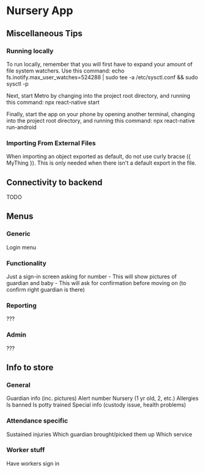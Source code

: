 # Nursery App

## Miscellaneous Tips

### Running locally
To run locally, remember that you will first have to expand your amount
of file system watchers.  Use this command:
echo fs.inotify.max_user_watches=524288 | sudo tee -a /etc/sysctl.conf && sudo sysctl -p

Next, start Metro by changing into the project root directory, and running this command:
npx react-native start

Finally, start the app on your phone by opening another terminal, changing into the project
root directory, and running this command:
npx react-native run-android

### Importing From External Files
When importing an object exported as default, do not use curly bracse ({ MyThing }).
This is only needed when there isn't a default export in the file.

## Connectivity to backend
TODO

## Menus

### Generic
Login menu

### Functionality
Just a sign-in screen asking for number
    - This will show pictures of guardian and baby
    - This will ask for confirmation before moving on (to confirm right guardian is there)
### Reporting
???

### Admin
???

## Info to store
### General
Guardian info (inc. pictures)
Alert number
Nursery (1 yr old, 2, etc.)
Allergies
Is banned
Is potty trained
Special info (custody issue, health problems)
### Attendance specific
Sustained injuries
Which guardian brought/picked them up
Which service
### Worker stuff
Have workers sign in
